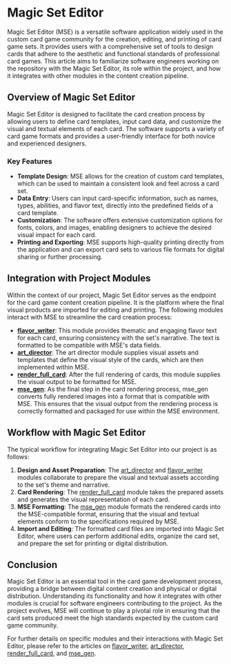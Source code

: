 # Magic Set Editor

Magic Set Editor (MSE) is a versatile software application widely used in the custom card game community for the creation, editing, and printing of card game sets. It provides users with a comprehensive set of tools to design cards that adhere to the aesthetic and functional standards of professional card games. This article aims to familiarize software engineers working on the repository with the Magic Set Editor, its role within the project, and how it integrates with other modules in the content creation pipeline.

## Overview of Magic Set Editor

Magic Set Editor is designed to facilitate the card creation process by allowing users to define card templates, input card data, and customize the visual and textual elements of each card. The software supports a variety of card game formats and provides a user-friendly interface for both novice and experienced designers.

### Key Features

- **Template Design**: MSE allows for the creation of custom card templates, which can be used to maintain a consistent look and feel across a card set.
- **Data Entry**: Users can input card-specific information, such as names, types, abilities, and flavor text, directly into the predefined fields of a card template.
- **Customization**: The software offers extensive customization options for fonts, colors, and images, enabling designers to achieve the desired visual impact for each card.
- **Printing and Exporting**: MSE supports high-quality printing directly from the application and can export card sets to various file formats for digital sharing or further processing.

## Integration with Project Modules

Within the context of our project, Magic Set Editor serves as the endpoint for the card game content creation pipeline. It is the platform where the final visual products are imported for editing and printing. The following modules interact with MSE to streamline the card creation process:

- **[flavor_writer](flavor_writer.md)**: This module provides thematic and engaging flavor text for each card, ensuring consistency with the set's narrative. The text is formatted to be compatible with MSE's data fields.
- **[art_director](art_director.md)**: The art director module supplies visual assets and templates that define the visual style of the cards, which are then implemented within MSE.
- **[render_full_card](render_full_card.md)**: After the full rendering of cards, this module supplies the visual output to be formatted for MSE.
- **[mse_gen](mse_gen.md)**: As the final step in the card rendering process, mse_gen converts fully rendered images into a format that is compatible with MSE. This ensures that the visual output from the rendering process is correctly formatted and packaged for use within the MSE environment.

## Workflow with Magic Set Editor

The typical workflow for integrating Magic Set Editor into our project is as follows:

1. **Design and Asset Preparation**: The [art_director](art_director.md) and [flavor_writer](flavor_writer.md) modules collaborate to prepare the visual and textual assets according to the set's theme and narrative.
2. **Card Rendering**: The [render_full_card](render_full_card.md) module takes the prepared assets and generates the visual representation of each card.
3. **MSE Formatting**: The [mse_gen](mse_gen.md) module formats the rendered cards into the MSE-compatible format, ensuring that the visual and textual elements conform to the specifications required by MSE.
4. **Import and Editing**: The formatted card files are imported into Magic Set Editor, where users can perform additional edits, organize the card set, and prepare the set for printing or digital distribution.

## Conclusion

Magic Set Editor is an essential tool in the card game development process, providing a bridge between digital content creation and physical or digital distribution. Understanding its functionality and how it integrates with other modules is crucial for software engineers contributing to the project. As the project evolves, MSE will continue to play a pivotal role in ensuring that the card sets produced meet the high standards expected by the custom card game community.

For further details on specific modules and their interactions with Magic Set Editor, please refer to the articles on [flavor_writer](flavor_writer.md), [art_director](art_director.md), [render_full_card](render_full_card.md), and [mse_gen](mse_gen.md).